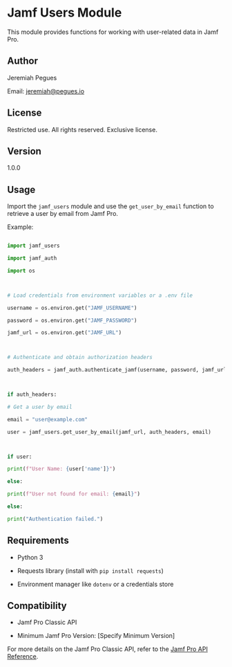 # Jamf Users Module



This module provides functions for working with user-related data in Jamf Pro.



## Author

Jeremiah Pegues

Email: jeremiah@pegues.io



## License

Restricted use. All rights reserved. Exclusive license.



## Version

1.0.0



## Usage

Import the `jamf_users` module and use the `get_user_by_email` function to 
retrieve a user by email from Jamf Pro.



Example:



```python

import jamf_users

import jamf_auth

import os



# Load credentials from environment variables or a .env file

username = os.environ.get("JAMF_USERNAME")

password = os.environ.get("JAMF_PASSWORD")

jamf_url = os.environ.get("JAMF_URL")



# Authenticate and obtain authorization headers

auth_headers = jamf_auth.authenticate_jamf(username, password, jamf_url)



if auth_headers:

# Get a user by email

email = "user@example.com"

user = jamf_users.get_user_by_email(jamf_url, auth_headers, email)



if user:

print(f"User Name: {user['name']}")

else:

print(f"User not found for email: {email}")

else:

print("Authentication failed.")

```



## Requirements

- Python 3

- Requests library (install with `pip install requests`)

- Environment manager like `dotenv` or a credentials store



## Compatibility

- Jamf Pro Classic API

- Minimum Jamf Pro Version: [Specify Minimum Version]



For more details on the Jamf Pro Classic API, refer to the [Jamf Pro API 
Reference](https://developer.jamf.com/jamf-pro/v10.44.0/reference).

